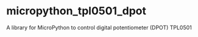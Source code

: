 # micropython_tpl0501_dpot
A library for MicroPython to control digital potentiometer (DPOT) TPL0501

